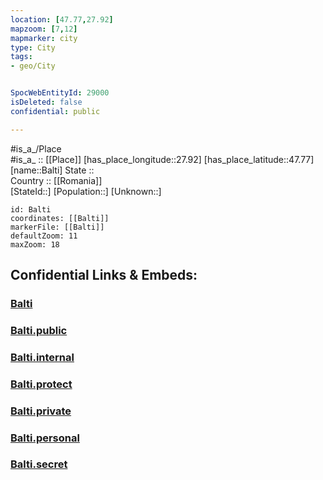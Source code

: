```yaml
---
location: [47.77,27.92] 
mapzoom: [7,12] 
mapmarker: city 
type: City
tags:
- geo/City


SpocWebEntityId: 29000
isDeleted: false
confidential: public

---
```

#is_a_/Place  
#is_a_ :: [[Place]] 
[has_place_longitude::27.92] 
[has_place_latitude::47.77] 
[name::Balti] 
State ::  
Country :: [[Romania]]  
[StateId::] 
[Population::] 
[Unknown::] 


```leaflet
id: Balti
coordinates: [[Balti]] 
markerFile: [[Balti]] 
defaultZoom: 11 
maxZoom: 18
```


## Confidential Links & Embeds: 

### [Balti](/_Standards/Earth/Continent/Europe/Europe~East/Moldova/Districts~Moldova/Bălţi/City/Balti.md) 

### [Balti.public](/_public/Earth/Continent/Europe/Europe~East/Moldova/Districts~Moldova/Bălţi/City/Balti.public.md) 

### [Balti.internal](/_internal/Earth/Continent/Europe/Europe~East/Moldova/Districts~Moldova/Bălţi/City/Balti.internal.md) 

### [Balti.protect](/_protect/Earth/Continent/Europe/Europe~East/Moldova/Districts~Moldova/Bălţi/City/Balti.protect.md) 

### [Balti.private](/_private/Earth/Continent/Europe/Europe~East/Moldova/Districts~Moldova/Bălţi/City/Balti.private.md) 

### [Balti.personal](/_personal/Earth/Continent/Europe/Europe~East/Moldova/Districts~Moldova/Bălţi/City/Balti.personal.md) 

### [Balti.secret](/_secret/Earth/Continent/Europe/Europe~East/Moldova/Districts~Moldova/Bălţi/City/Balti.secret.md)

